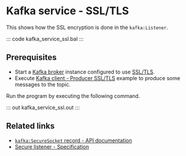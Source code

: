 # Kafka service - SSL/TLS

This shows how the SSL encryption is done in the `kafka:Listener`.

::: code kafka_service_ssl.bal :::

## Prerequisites
- Start a [Kafka broker](https://kafka.apache.org/quickstart) instance configured to use [SSL/TLS](https://docs.confluent.io/3.0.0/kafka/ssl.html#configuring-kafka-brokers).
- Execute [Kafka client - Producer SSL/TLS](/learn/by-example/kafka-client-producer-ssl) example to produce some messages to the topic.

Run the program by executing the following command.

::: out kafka_service_ssl.out :::

## Related links
- [`kafka:SecureSocket` record - API documentation](https://lib.ballerina.io/ballerinax/kafka/3.4.0/records/SecureSocket)
- [Secure listener - Specification](https://github.com/ballerina-platform/module-ballerinax-kafka/blob/master/docs/spec/spec.md#4312-secure-listener)
